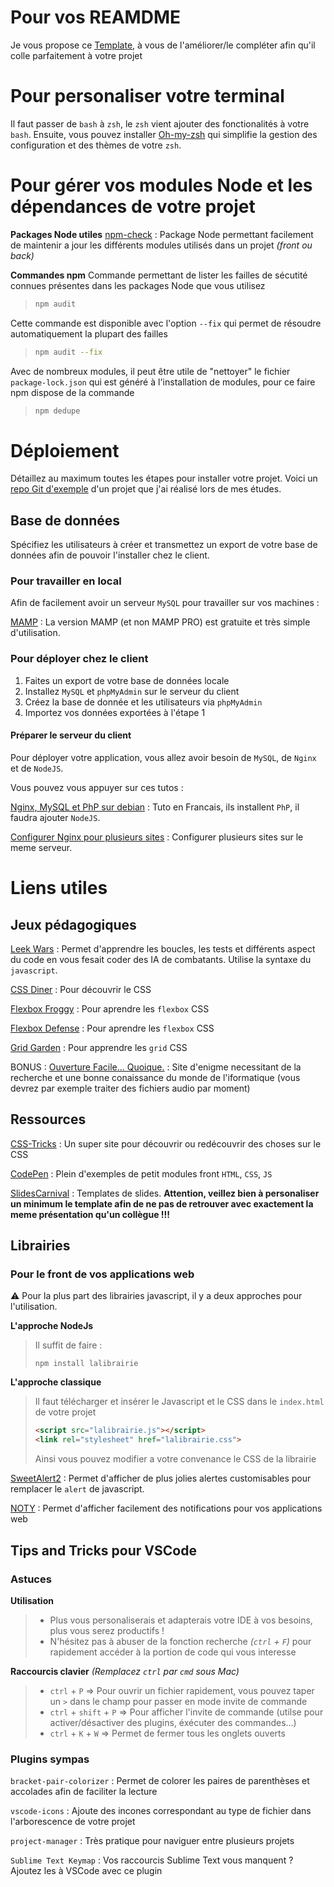 # Pour vos REAMDME

Je vous propose ce [Template](https://github.com/Clemios/WildCodeSchool/blob/master/READMETEMPLATE.md), à vous de l'améliorer/le compléter afin qu'il colle parfaitement à votre projet

# Pour personaliser votre terminal

Il faut passer de `bash` à `zsh`, le `zsh` vient ajouter des fonctionalités à votre `bash`.
Ensuite, vous pouvez installer [Oh-my-zsh](https://github.com/robbyrussell/oh-my-zsh) qui simplifie la gestion des configuration et des thèmes de votre `zsh`.

# Pour gérer vos modules Node et les dépendances de votre projet

**Packages Node utiles**
[npm-check](https://www.npmjs.com/package/npm-check) : Package Node permettant facilement de maintenir a jour les différents modules utilisés dans un projet *(front ou back)*

**Commandes npm**
Commande permettant de lister les failles de sécutité connues présentes dans les packages Node que vous utilisez
>```sh
>npm audit
>```

Cette commande est disponible avec l'option `--fix` qui permet de résoudre automatiquement la plupart des failles
>```sh
>npm audit --fix
>```

Avec de nombreux modules, il peut être utile de "nettoyer" le fichier `package-lock.json` qui est généré à l'installation de modules, pour ce faire npm dispose de la commande
>```sh
>npm dedupe
>```

# Déploiement

Détaillez au maximum toutes les étapes pour installer votre projet. Voici un [repo Git d'exemple](https://github.com/Clemios/angular4-refrigerator) d'un projet que j'ai réalisé lors de mes études.

## Base de données

Spécifiez les utilisateurs à créer et transmettez un export de votre base de données afin de pouvoir l'installer chez le client.

### Pour travailler en local

Afin de facilement avoir un serveur `MySQL` pour travailler sur vos machines :

[MAMP](https://www.mamp.info/en/downloads/) : La version MAMP (et non MAMP PRO) est gratuite et très simple d'utilisation.

### Pour déployer chez le client

1. Faites un export de votre base de données locale
2. Installez `MySQL` et `phpMyAdmin` sur le serveur du client
3. Créez la base de donnée et les utilisateurs via `phpMyAdmin`
4. Importez vos données exportées à l'étape 1

#### Préparer le serveur du client

Pour déployer votre application, vous allez avoir besoin de `MySQL`, de `Nginx` et de `NodeJS`.

Vous pouvez vous appuyer sur ces tutos : 

[Nginx, MySQL et PhP sur debian](https://www.kanjian.fr/comment-installer-nginx-mysql-php7-debian.html#.XL75AJMzYWo) : Tuto en Francais, ils installent `PhP`, il faudra ajouter `NodeJS`.

[Configurer Nginx pour plusieurs sites](https://smalldata.tech/blog/2015/04/04/setting-up-multiple-websites-with-nginx-nodejs-mysql) : Configurer plusieurs sites sur le meme serveur.

# Liens utiles


## Jeux pédagogiques

[Leek Wars](https://leekwars.com/) : Permet d'apprendre les boucles, les tests et différents aspect du code en vous fesait coder des IA de combatants. Utilise la syntaxe du `javascript`.

[CSS Diner](https://flukeout.github.io/) : Pour découvrir le CSS

[Flexbox Froggy](https://flexboxfroggy.com/) : Pour aprendre les `flexbox` CSS

[Flexbox Defense](http://www.flexboxdefense.com/) : Pour aprendre les `flexbox` CSS

[Grid Garden](https://cssgridgarden.com/) : Pour apprendre les `grid` CSS

BONUS :
[Ouverture Facile... Quoique.](http://www.ouverture-facile.com/index1.htm) : Site d'enigme necessitant de la recherche et une bonne conaissance du monde de l'iformatique (vous devrez par exemple traiter des fichiers audio par moment)

## Ressources

[CSS-Tricks](https://css-tricks.com/) : Un super site pour découvrir ou redécouvrir des choses sur le CSS

[CodePen](https://codepen.io/) : Plein d'exemples de petit modules front `HTML`, `CSS`, `JS`

[SlidesCarnival](https://www.slidescarnival.com/) : Templates de slides. **Attention, veillez bien à personaliser un minimum le template afin de ne pas de retrouver avec exactement la meme présentation qu'un collègue !!!**

## Librairies
### Pour le front de vos applications web

:warning: Pour la plus part des librairies javascript, il y a deux approches pour l'utilisation.

**L'approche NodeJs**
>Il suffit de faire :
>```
> npm install lalibrairie
>```

**L'approche classique**
>Il faut télécharger et insérer le Javascript et le CSS dans le `index.html` de votre projet
>```html
><script src="lalibrairie.js"></script>
><link rel="stylesheet" href="lalibrairie.css">
>```
> Ainsi vous pouvez modifier a votre convenance le CSS de la librairie

[SweetAlert2](https://sweetalert2.github.io/) : Permet d'afficher de plus jolies alertes customisables pour remplacer le `alert` de javascript.

[NOTY](https://ned.im/noty/#/) : Permet d'afficher facilement des notifications pour vos applications web

## Tips and Tricks pour VSCode

### Astuces
**Utilisation**
> - Plus vous personaliserais et adapterais votre IDE à vos besoins, plus vous serez productifs !
> - N'hésitez pas à abuser de la fonction recherche *(`ctrl` + `F`)* pour rapidement accéder à la portion de code qui vous interesse

**Raccourcis clavier** *(Remplacez `ctrl` par `cmd` sous Mac)*
> - `ctrl` + `P` => Pour ouvrir un fichier rapidement, vous pouvez taper un `>` dans le champ pour passer en mode invite de commande
> - `ctrl` + `shift` + `P` => Pour afficher l'invite de commande (utilse pour activer/désactiver des plugins, éxécuter des commandes...)
> - `ctrl` + `K` + `W` => Permet de fermer tous les onglets ouverts

### Plugins sympas

`bracket-pair-colorizer` : Permet de colorer les paires de parenthèses et accolades afin de faciliter la lecture

`vscode-icons` : Ajoute des incones correspondant au type de fichier dans l'arborescence de votre projet

`project-manager` : Très pratique pour naviguer entre plusieurs projets

`Sublime Text Keymap` : Vos raccourcis Sublime Text vous manquent ? Ajoutez les à VSCode avec ce plugin

